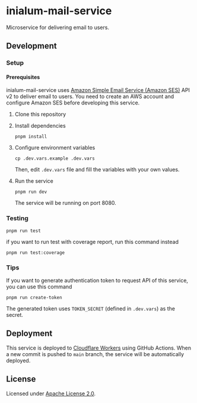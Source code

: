 # inialum-mail-service

Microservice for delivering email to users.

## Development

### Setup

#### Prerequisites

inialum-mail-service uses [Amazon Simple Email Service (Amazon SES)](http://aws.amazon.com/ses) API v2 to deliver email to users. You need to create an AWS account and configure Amazon SES before developing this service.

1. Clone this repository
2. Install dependencies

   ```shell
   pnpm install
   ```

3. Configure environment variables

   ```shell
   cp .dev.vars.example .dev.vars
   ```

   Then, edit `.dev.vars` file and fill the variables with your own values.

4. Run the service

   ```shell
   pnpm run dev
   ```

   The service will be running on port 8080.

### Testing

```shell
pnpm run test
```

if you want to run test with coverage report, run this command instead

```shell
pnpm run test:coverage
```

### Tips

If you want to generate authentication token to request API of this service, you can use this command

```shell
pnpm run create-token
```

The generated token uses `TOKEN_SECRET` (defined in `.dev.vars`) as the secret.

## Deployment

This service is deployed to [Cloudflare Workers](https://workers.cloudflare.com) using GitHub Actions. When a new commit is pushed to `main` branch, the service will be automatically deployed.

## License

Licensed under [Apache License 2.0](LICENSE).
